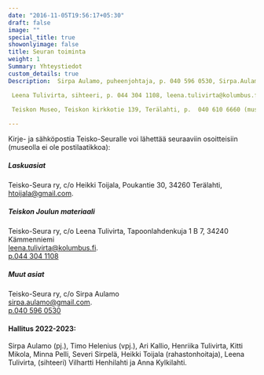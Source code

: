 ```yaml
---
date: "2016-11-05T19:56:17+05:30"
draft: false
image: ""
special_title: true
showonlyimage: false
title: Seuran toiminta
weight: 1
Summary: Yhteystiedot
custom_details: true
Description:  Sirpa Aulamo, puheenjohtaja, p. 040 596 0530, Sirpa.Aulamo@gmail.com. 

 Leena Tulivirta, sihteeri, p. 044 304 1108, leena.tulivirta@kolumbus.fi. 
 
 Teiskon Museo, Teiskon kirkkotie 139, Terälahti, p.  040 610 6660 (museon aukioloaikoina, postiosoitteet sivulla toiminta).

---
```


Kirje- ja sähköpostia Teisko-Seuralle voi lähettää seuraaviin osoitteisiin (museolla ei ole postilaatikkoa):
##### Laskuasiat
Teisko-Seura ry, c/o Heikki Toijala,
Poukantie 30, 34260 Terälahti,
[htoijala@gmail.com](mailto:htoijala@gmail.com).

##### Teiskon Joulun materiaali
Teisko-Seura ry, c/o Leena Tulivirta, Tapoonlahdenkuja 1 B 7, 34240 Kämmenniemi \
[leena.tulivirta@kolumbus.fi](mailto:leena.tulivirta@kolumbus.fi). \
[p.044 304 1108](tel:0443041108)

##### Muut asiat
Teisko-Seura ry, c/o Sirpa Aulamo \
[sirpa.aulamo@gmail.com](mailto:sirpa.aulamo@gmail.com). \
[p.040 596 0530](tel:0405960530)

#### Hallitus 2022-2023:
Sirpa Aulamo (pj.), Timo Helenius (vpj.), Ari Kallio, Henriika Tulivirta, Kitti Mikola, Minna Pelli, Severi Sirpelä, Heikki Toijala (rahastonhoitaja), Leena Tulivirta, (sihteeri) Vilhartti Henhilahti ja Anna Kylkilahti.
